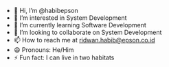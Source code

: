 - 👋 Hi, I’m @habibepson
- 👀 I’m interested in System Development
- 🌱 I’m currently learning Software Development
- 💞️ I’m looking to collaborate on System Development
- 📫 How to reach me at ridwan.habib@epson.co.id
- 😄 Pronouns: He/Him
- ⚡ Fun fact: I can live in two habitats

<!---
habibepson/habibepson is a ✨ special ✨ repository because its `README.md` (this file) appears on your GitHub profile.
You can click the Preview link to take a look at your changes.
--->
